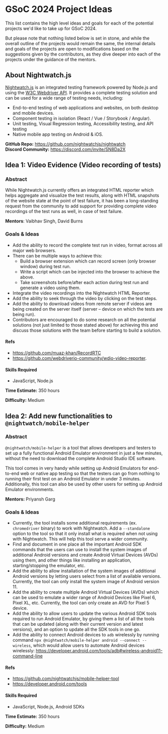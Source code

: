 # GSoC 2024 Project Ideas

This list contains the high level ideas and goals for each of the potential projects we'd like to take up for GSoC 2024.

But please note that nothing listed below is set in stone, and while the overall outline of the projects would remain the same,
the internal details and goals of the projects are open to modifications based on the suggestions given by the contributors, as they
dive deeper into each of the projects under the guidance of the mentors.

## About Nightwatch.js

[Nightwatch.js](https://nightwatchjs.org) is an integrated testing framework powered by Node.js and using the [W3C Webdriver API](https://www.w3.org/TR/webdriver/).
It provides a complete testing solution and can be used for a wide range of testing needs, including:

* End-to-end testing of web applications and websites, on both desktop and mobile devices.
* Component testing in isolation (React / Vue / Storybook / Angular).
* Unit testing, Visual Regression testing, Accessibility testing, and API testing
* Native mobile app testing on Android & iOS.

__GitHub Repo:__ https://github.com/nightwatchjs/nightwatch  
__Discord Community:__ https://discord.com/invite/SN8Da2X

## Idea 1: Video Evidence (Video recording of tests)

### Abstract

While Nightwatch.js currently offers an integrated HTML reporter which helps aggregate and visualize the test results, along with HTML snapshots of the website state at the point of test failure, it has been a long-standing request from the community to add support for providing complete video recordings of the test runs as well, in case of test failure.

__Mentors__: Vaibhav Singh, David Burns

### Goals & Ideas

* Add the ability to record the complete test run in video, format across all major web browsers.
* There can be multiple ways to achieve this:
  * Build a browser extension which can record screen (only browser window) during test run.
  * Write a script which can be injected into the browser to achieve the above.
  * Take screenshots before/after each action during test run and generate a video using them.  
* Integrate the video recordings into the Nightwatch HTML Reporter.
* Add the ability to seek through the video by clicking on the test steps.
* Add the ability to download videos from remote server if videos are being created on the server itself (server – device on which the tests are being run).
* Contributors are encouraged to do some research on all the potential solutions (not just limited to those stated above) for achieving this and discuss those solutions with the team before starting to build a solution.

#### Refs

* https://github.com/muaz-khan/RecordRTC
* https://github.com/webdriverio-community/wdio-video-reporter.

#### Skills Required

* JavaScript, Node.js

__Time Estimate:__ 350 hours

__Difficulty:__ Medium

## Idea 2: Add new functionalities to `@nightwatch/mobile-helper`

### Abstract

`@nightwatch/mobile-helper` is a tool that allows developers and testers to set up a fully functional Android Emulator environment in just a few minutes, without the need to download the complete Android Studio IDE software.

This tool comes in very handy while setting up Android Emulators for end-to-end web or native app testing so that the testers can go from nothing to running their first test on an Android Emulator in under 3 minutes. Additionally, this tool can also be used by other users for setting up Android Emulator environments.

__Mentors:__ Priyansh Garg

### Goals & Ideas

* Currently, the tool installs some additional requirements (ex. `chromedriver` binary) to work with Nightwatch. Add a `--standalone` option to the tool so that it only install what is required when not using with Nightwatch. This will help this tool serve a wider community.
* Find and document in one place all the important Android SDK commands that the users can use to install the system images of additional Android versions and create Android Virtual Devices (AVDs) using them, and other things like installing an application, starting/stopping the emulator, etc.
* Add the ability to allow installation of the system images of additional Android versions by letting users select from a list of available versions. Currently, the tool can only install the system image of Android version 11.
* Add the ability to create multiple Android Virtual Devices (AVDs) which can be used to emulate a wider range of Android Devices like Pixel 6, Pixel XL, etc. Currently, the tool can only create an AVD for Pixel 5 device.
* Add the ability to allow users to update the various Android SDK tools required to run Android Emulator, by giving them a list of all the tools that can be updated (along with their current version and latest versions), and an option to update all the SDK tools in one go.
* Add the ability to connect Android devices to `adb` wirelessly by running command `npx @nightwatch/mobile-helper android --connect --wireless`, which would allow users to automate Android devices wirelessly: https://developer.android.com/tools/adb#wireless-android11-command-line

#### Refs

* https://github.com/nightwatchjs/mobile-helper-tool
* https://developer.android.com/tools

#### Skills Required

* JavaScript, Node.js, Android SDKs

__Time Estimate:__ 350 hours

__Difficulty:__ Medium
